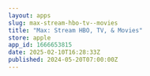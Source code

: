 ```yaml
---
layout: apps
slug: max-stream-hbo-tv--movies
title: "Max: Stream HBO, TV, & Movies"
store: apple
app_id: 1666653815
date: 2025-02-10T16:28:33Z
published: 2024-05-20T07:00:00Z
---
```

